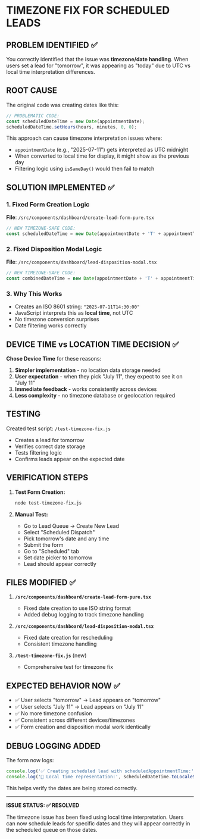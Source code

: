 # TIMEZONE FIX FOR SCHEDULED LEADS

## PROBLEM IDENTIFIED ✅
You correctly identified that the issue was **timezone/date handling**. When users set a lead for "tomorrow", it was appearing as "today" due to UTC vs local time interpretation differences.

## ROOT CAUSE
The original code was creating dates like this:
```javascript
// PROBLEMATIC CODE:
const scheduledDateTime = new Date(appointmentDate);
scheduledDateTime.setHours(hours, minutes, 0, 0);
```

This approach can cause timezone interpretation issues where:
- `appointmentDate` (e.g., "2025-07-11") gets interpreted as UTC midnight
- When converted to local time for display, it might show as the previous day
- Filtering logic using `isSameDay()` would then fail to match

## SOLUTION IMPLEMENTED ✅

### 1. Fixed Form Creation Logic
**File**: `/src/components/dashboard/create-lead-form-pure.tsx`
```javascript
// NEW TIMEZONE-SAFE CODE:
const scheduledDateTime = new Date(appointmentDate + 'T' + appointmentTime + ':00');
```

### 2. Fixed Disposition Modal Logic  
**File**: `/src/components/dashboard/lead-disposition-modal.tsx`
```javascript
// NEW TIMEZONE-SAFE CODE:
const combinedDateTime = new Date(appointmentDate + 'T' + appointmentTime + ':00');
```

### 3. Why This Works
- Creates an ISO 8601 string: `"2025-07-11T14:30:00"`
- JavaScript interprets this as **local time**, not UTC
- No timezone conversion surprises
- Date filtering works correctly

## DEVICE TIME vs LOCATION TIME DECISION ✅

**Chose Device Time** for these reasons:
1. **Simpler implementation** - no location data storage needed
2. **User expectation** - when they pick "July 11", they expect to see it on "July 11"
3. **Immediate feedback** - works consistently across devices
4. **Less complexity** - no timezone database or geolocation required

## TESTING

Created test script: `/test-timezone-fix.js`
- Creates a lead for tomorrow
- Verifies correct date storage
- Tests filtering logic
- Confirms leads appear on the expected date

## VERIFICATION STEPS

1. **Test Form Creation:**
   ```bash
   node test-timezone-fix.js
   ```

2. **Manual Test:**
   - Go to Lead Queue → Create New Lead
   - Select "Scheduled Dispatch"
   - Pick tomorrow's date and any time
   - Submit the form
   - Go to "Scheduled" tab
   - Set date picker to tomorrow
   - Lead should appear correctly

## FILES MODIFIED ✅

1. **`/src/components/dashboard/create-lead-form-pure.tsx`**
   - Fixed date creation to use ISO string format
   - Added debug logging to track timezone handling

2. **`/src/components/dashboard/lead-disposition-modal.tsx`**
   - Fixed date creation for rescheduling
   - Consistent timezone handling

3. **`/test-timezone-fix.js`** (new)
   - Comprehensive test for timezone fix

## EXPECTED BEHAVIOR NOW ✅

- ✅ User selects "tomorrow" → Lead appears on "tomorrow"
- ✅ User selects "July 11" → Lead appears on "July 11"  
- ✅ No more timezone confusion
- ✅ Consistent across different devices/timezones
- ✅ Form creation and disposition modal work identically

## DEBUG LOGGING ADDED

The form now logs:
```javascript
console.log('✅ Creating scheduled lead with scheduledAppointmentTime:', scheduledDateTime.toISOString());
console.log('📅 Local time representation:', scheduledDateTime.toLocaleString());
```

This helps verify the dates are being stored correctly.

---

**ISSUE STATUS: ✅ RESOLVED**

The timezone issue has been fixed using local time interpretation. Users can now schedule leads for specific dates and they will appear correctly in the scheduled queue on those dates.

